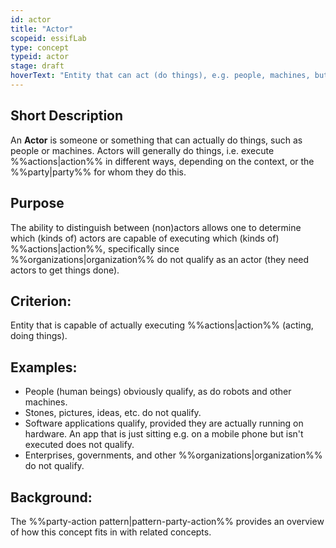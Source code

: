 ```yaml
---
id: actor
title: "Actor"
scopeid: essifLab
type: concept
typeid: actor
stage: draft
hoverText: "Entity that can act (do things), e.g. people, machines, but not organizations."
---
```


## Short Description
An **Actor** is someone or something that can actually do things, such as people or machines. Actors will generally do things, i.e. execute %%actions|action%% in different ways, depending on the context, or the %%party|party%% for whom they do this.

## Purpose
The ability to distinguish between (non)actors allows one to determine which (kinds of) actors are capable of executing which (kinds of) %%actions|action%%, specifically since %%organizations|organization%% do not qualify as an actor (they need actors to get things done).

## Criterion:
Entity that is capable of actually executing %%actions|action%% (acting, doing things).

## Examples:

- People (human beings) obviously qualify, as do robots and other machines.
- Stones, pictures, ideas, etc. do not qualify.
- Software applications qualify, provided they are actually running on hardware. An app that is just sitting e.g. on a mobile phone but isn't executed does not qualify.
- Enterprises, governments, and other %%organizations|organization%% do not qualify. 

## Background:
The %%party-action pattern|pattern-party-action%% provides an overview of how this concept fits in with related concepts.
